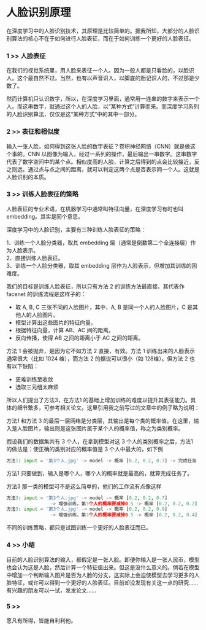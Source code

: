 # 人脸识别原理

在深度学习中的人脸识别技术，其原理是比较简单的。据我所知，大部分的人脸识别算法的核心不在于如何进行人脸表征，而在于如何训练一个更好的人脸表征。

### 1 >> 人脸表征

在我们的视觉系统里，用人脸来表征一个人。因为一般人都是只看脸的，以脸识人。这个最自然不过。当然，也有以声音识人，以脚底的胎记识人的，不过那是少数了。

然而计算机只认识数字，所以，在深度学习里面，通常用一连串的数字来表示一个人。而这串数字，就通过这个人的人脸，以“某种方式”计算而来。而深度学习系列的人脸识别算法，仅仅是这“某种方式”中的其中一部分。

### 2 >> 表征和相似度

输入一张人脸，如何得到这张人脸的数字表征？卷积神经网络（CNN）就是做这个事的。CNN 以图像为输入，经过一系列的操作，最后输出一串数字。这串数字代表了数字空间中的某个点。相似度高的人脸，计算之后得到的点会比较接近，反之则远。通过点与点之间的距离，就可以判定这两个点是否表示同一个人。这就是人脸识别的本质。

### 3 >> 训练人脸表征的策略

人脸表征的专业术语，在机器学习中通常叫特征向量，在深度学习有时也叫 embedding。其实是同个意思。

深度学习中的人脸识别，主要有三种训练人脸表征的策略：

1、训练一个人脸分类器，取其 embedding 层（通常是倒数第二个全连接层）作为人脸表示。<br />
2、直接训练人脸表征。<br />
3、训练一个人脸分类器，取其 embedding 层作为人脸表示，但增加其训练的困难度。<br />

我们的目标是训练人脸表征，所以只有方法 2 的训练方法最直接。其代表作 facenet 的训练流程是这样子的：

+ 取 A, B, C 三张不同的人脸图片，其中，A, B 是同一个人的人脸图片，C 是其他人的人脸图片。
+ 模型计算出这些图片的特征向量。
+ 根据特征向量，计算 AB、AC 间的距离。
+ 反向传播，使得 AB 之间的距离小于 AC 之间的距离。

方法 1 会被抛弃，是因为它不如方法 2 直接，有效。方法 1 训练出来的人脸表示通常很大（比如 1024 维），而方法 2 的据说可以很小（如 128维）。但方法 2 也有以下缺陷：

+ 更难训练至收敛
+ 选取三元组太麻烦

所以人们提出了方法3，在方法1 的基础上增加训练的难度以提升其表征能力。具体的细节繁多，可参考相关论文。这里引用我之前写过的文章中的例子略为说明：

方法1 和方法 3 的最后一层网络是分类层，其输出是每个类的概率值。在这里，输入是人脸图片，输出则是这张图片属于某个人的概率值，称之为类别概率。

假设我们的数据集共有 3 个人，在拿到模型对这 3 个人的类别概率之后，方法1 的做法是：使正确的类别对应的概率值是 3 个人中最大的，如下例

```py
方法1: input = '第3个人.jpg' -> model -> 概率 [0.2, 0.2, 0.7] -> 完成任务
```
方法1 只要做到，输入是哪个人，哪个人的概率就是最高的，就算完成任务了。

方法3 那一类的模型可不是这么简单的，他们的工作流有点像这样

```py
方法3: input = '第3个人.jpg' -> model -> 概率 [0.2, 0.2, 0.7] 
                -> 增强训练，第3个人的概率要减掉0.5 -> 概率 [0.2, 0.2, 0.2] -> 未完成，继续训练
方法3: input = '第3个人.jpg' -> model -> 概率 [0.2, 0.2, 0.9] 
                -> 增强训练，第3个人的概率要减掉0.5 -> 概率 [0.2, 0.2, 0.4] -> 完成任务
```

不同的训练策略，都只是试图训练一个更好的人脸表征而已。

### 4 >> 小结

目前的人脸识别算法的输入，都假定是一张人脸。即便你输入是一张人民币，模型也会认为这是人脸，然后计算一个特征值出来。但这是没什么意义的。倘若在模型中增加一个判断输入图片是否为人脸的分支，这实际上会迫使模型去学习更多的人脸特征，或许可以得到一个更好的人脸表征。目前却没发现有关这一点的研究……有兴趣的朋友可以一试，发发论文……

### 5 >> 

愿凡有所得，皆能自利利他。